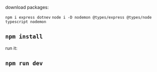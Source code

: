 download packages:

`npm i express dotnev`
`node i -D nodemon @types/express @types/node typescript nodemon`

## `npm install`

run it:

## `npm run dev`
